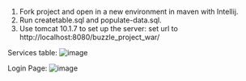 1. Fork project and open in a new environment in maven with Intellij.
2. Run createtable.sql and populate-data.sql.
3. Use tomcat 10.1.7 to set up the server: set url to http://localhost:8080/buzzle_project_war/

Services table:
![image](https://github.com/JeremyCanDoIt/Buzzle/assets/105999258/5b7a5a77-d3c8-4c0f-b68d-56bc28264b7f)


Login Page: 
![image](https://github.com/JeremyCanDoIt/Buzzle/assets/105999258/a1504aa7-b8ed-4e72-a829-4a3d72a4592b)

